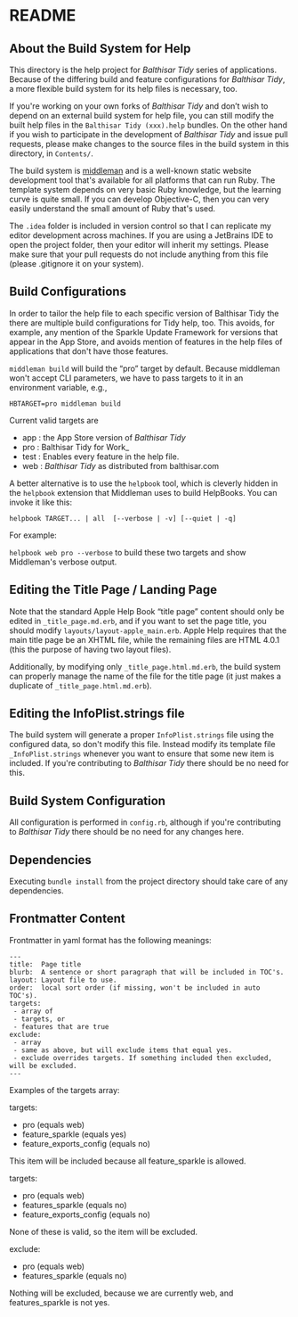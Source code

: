 README
======

About the Build System for Help
-------------------------------
This directory is the help project for _Balthisar Tidy_ series of applications.
Because of the differing build and feature configurations for _Balthisar Tidy_,
a more flexible build system for its help files is necessary, too.

If you're working on your own forks of _Balthisar Tidy_ and don’t wish to
depend on an external build system for help file, you can still modify the
built help files in the `Balthisar Tidy (xxx).help` bundles. On the other hand
if you wish to participate in the development of _Balthisar Tidy_ and issue pull
requests, please make changes to the source files in the build system in this
directory, in `Contents/`.

The build system is [middleman](http://middlemanapp.com/) and is a well-known
static website development tool that's available for all platforms that can
run Ruby. The template system depends on very basic Ruby knowledge, but the
learning curve is quite small. If you can develop Objective-C, then you can
very easily understand the small amount of Ruby that's used.

The `.idea` folder is included in version control so that I can replicate my
editor development across machines. If you are using a JetBrains IDE to open
the project folder, then your editor will inherit my settings. Please make
sure that your pull requests do not include anything from this file (please
.gitignore it on your system).


Build Configurations
--------------------
In order to tailor the help file to each specific version of Balthisar Tidy
the there are multiple build configurations for Tidy help, too. This avoids,
for example, any mention of the Sparkle Update Framework for versions that
appear in the App Store, and avoids mention of features in the help files of
applications that don't have those features.

`middleman build` will build the “pro” target by default. Because middleman
won't accept CLI parameters, we have to pass targets to it in an environment
variable, e.g.,

`HBTARGET=pro middleman build`

Current valid targets are

 - app
   : the App Store version of _Balthisar Tidy_
 - pro
   : Balthisar Tidy for Work_
 - test
   : Enables every feature in the help file.
 - web
   : _Balthisar Tidy_ as distributed from balthisar.com
   
A better alternative is to use the `helpbook` tool, which is cleverly hidden
in the `helpbook` extension that Middleman uses to build HelpBooks. You can
invoke it like this:

`helpbook TARGET... | all  [--verbose | -v] [--quiet | -q]`

For example:

`helpbook web pro --verbose` to build these two targets and show Middleman's
verbose output.



Editing the Title Page / Landing Page
-------------------------------------
Note that the standard Apple Help Book “title page” content should only be
edited in `_title_page.md.erb`, and if you want to set the page title, you
should modify `layouts/layout-apple_main.erb`. Apple Help requires that the
main title page be an XHTML file, while the remaining files are HTML 4.0.1
(this the purpose of having two layout files).

Additionally, by modifying only `_title_page.html.md.erb`, the build system can
properly manage the name of the file for the title page (it just makes a
duplicate of `_title_page.html.md.erb`).


Editing the InfoPlist.strings file
----------------------------------
The build system will generate a proper `InfoPlist.strings` file using the
configured data, so don't modify this file. Instead modify its template file
`_InfoPlist.strings` whenever you want to ensure that some new item is
included. If you're contributing to _Balthisar Tidy_ there should be no need
for this.


Build System Configuration
--------------------------
All configuration is performed in `config.rb`, although if you're contributing
to _Balthisar Tidy_ there should be no need for any changes here.


Dependencies
------------
Executing `bundle install` from the project directory should take care of any
dependencies.


Frontmatter Content
-------------------

Frontmatter in yaml format has the following meanings:

~~~~~~~~~~~~
---
title:  Page title
blurb:  A sentence or short paragraph that will be included in TOC's.
layout: Layout file to use.
order:  local sort order (if missing, won't be included in auto TOC's).
targets:
 - array of
 - targets, or
 - features that are true
exclude:
 - array
 - same as above, but will exclude items that equal yes.
 - exclude overrides targets. If something included then excluded, will be excluded.
---
~~~~~~~~~~~~


Examples of the targets array:

targets:
 - pro (equals web)
 - feature_sparkle (equals yes)
 - feature_exports_config (equals no)

This item will be included because all feature_sparkle is allowed.

targets:
 - pro (equals web)
 - features_sparkle (equals no)
 - feature_exports_config (equals no)

None of these is valid, so the item will be excluded.

exclude:
 - pro (equals web)
 - features_sparkle (equals no)

Nothing will be excluded, because we are currently web, and features_sparkle is not yes.
